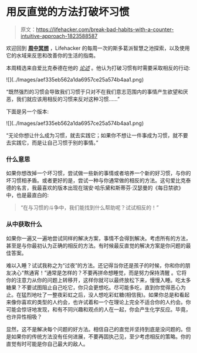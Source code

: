 # 用反直觉的方法打破坏习惯

> 原文：<https://lifehacker.com/break-bad-habits-with-a-counter-intuitive-approach-1823588587>

欢迎回到 [**周中冥想**](http://lifehacker.com/tag/mid-week-meditations#_ga=2.170929957.440406047.1499703745-27973805.1434581949) ，Lifehacker 的每周一次的斯多葛派智慧之池探索，以及使用它的水域来反思和改善你的生活的指南。



本周精选来自爱比克泰德在他的 [*论述*](http://classics.mit.edu/Epictetus/discourses.html) 。他认为打破习惯有时需要采取相反的行动:

<section class="q35npn-0 MZtuu">![](../Images/aef335eb562a1da6957ce25a574b4aa1.png)

“既然强烈的习惯会导致我们习惯于只对不在我们意志范围内的事情产生欲望和厌恶，我们就应该用相反的习惯来反对这种习惯……”

</section>

下面是另一个版本:

<section class="q35npn-0 MZtuu">![](../Images/aef335eb562a1da6957ce25a574b4aa1.png)

“无论你想让什么成为习惯，就去实践它；如果你不想让一件事成为习惯，就不要去实践它，而是让自己习惯于别的事情。”

</section>

### **什么意思**

如果你想改掉一个坏习惯，尝试做一些新的事情或者培养一个新的好习惯，与你的坏习惯相矛盾。或者更好的是，尝试一种与你通常做的相反的方法。这句爱比克泰德的名言，我最喜欢的版本出现在瑞安·哈乐黛和斯蒂芬·汉瑟曼的《每日禁欲》中，也是最直白的:

> “在与习惯的斗争中，我们能找到什么帮助呢？试试相反的！”

### **从中获取什么**

如果你一遍又一遍地尝试同样的解决方案，事情不会得到解决。考虑所有的方法，甚至是与你最初认为正确的相反的方法。有时候最反直觉的解决方案是你问题的最佳答案。

难以入睡？试试我称之为“过夜”的方法。还记得当你还是孩子的时候，你和你的朋友决心“熬通宵！”通常是怎样的？不要再拼命想睡觉，而是努力保持清醒 。它将你的注意力从你的问题上转移开，这样你就可以最终放松下来，慢慢入睡。吃太多糖果？不要试图阻止自己吃它，你只会更想吃。尽可能多吃，直到你觉得恶心为止。在猛烈地吐了一整夜彩虹之后，没人想吃彩虹糖(相信我)。如果你总是和看起来像你喜欢的类型的人约会，也许试着和一个在理论上完全不适合你的人约会。你可能会惊讶地发现，和有不同兴趣和观点的人在一起，你会产生化学反应。毕竟，也许异性相吸？

显然，这不是解决每个问题的好方法。相信自己的直觉并坚持到底是没问题的。但是如果你的传统方法没有任何进展，不要再固执己见，至少考虑相反的策略。你的直觉有时可能是你自己最大的敌人。